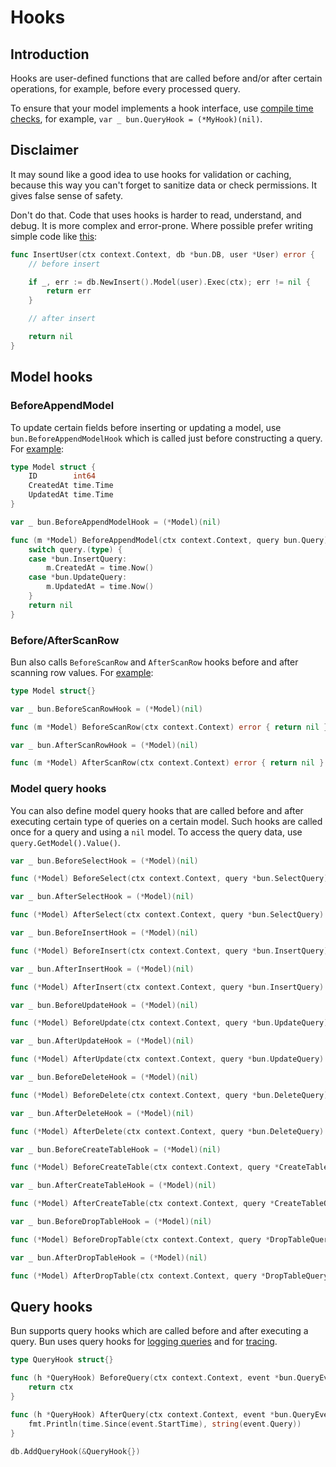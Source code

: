 # Hooks

## Introduction

Hooks are user-defined functions that are called before and/or after certain operations, for
example, before every processed query.

To ensure that your model implements a hook interface, use
[compile time checks](https://medium.com/@matryer/golang-tip-compile-time-checks-to-ensure-your-type-satisfies-an-interface-c167afed3aae),
for example, `var _ bun.QueryHook = (*MyHook)(nil)`.

## Disclaimer

It may sound like a good idea to use hooks for validation or caching, because this way you can't
forget to sanitize data or check permissions. It gives false sense of safety.

Don't do that. Code that uses hooks is harder to read, understand, and debug. It is more complex and
error-prone. Where possible prefer writing simple code like
[this](https://github.com/uptrace/bun/tree/master/example/tx-composition):

```go
func InsertUser(ctx context.Context, db *bun.DB, user *User) error {
	// before insert

	if _, err := db.NewInsert().Model(user).Exec(ctx); err != nil {
		return err
	}

	// after insert

	return nil
}
```

## Model hooks

### BeforeAppendModel

To update certain fields before inserting or updating a model, use `bun.BeforeAppendModelHook` which
is called just before constructing a query. For
[example](https://github.com/uptrace/bun/tree/master/example/model-hooks):

```go
type Model struct {
    ID        int64
    CreatedAt time.Time
    UpdatedAt time.Time
}

var _ bun.BeforeAppendModelHook = (*Model)(nil)

func (m *Model) BeforeAppendModel(ctx context.Context, query bun.Query) error {
	switch query.(type) {
	case *bun.InsertQuery:
		m.CreatedAt = time.Now()
	case *bun.UpdateQuery:
		m.UpdatedAt = time.Now()
	}
	return nil
}
```

### Before/AfterScanRow

Bun also calls `BeforeScanRow` and `AfterScanRow` hooks before and after scanning row values. For
[example](https://github.com/uptrace/bun/tree/master/example/model-hooks):

```go
type Model struct{}

var _ bun.BeforeScanRowHook = (*Model)(nil)

func (m *Model) BeforeScanRow(ctx context.Context) error { return nil }

var _ bun.AfterScanRowHook = (*Model)(nil)

func (m *Model) AfterScanRow(ctx context.Context) error { return nil }
```

### Model query hooks

You can also define model query hooks that are called before and after executing certain type of
queries on a certain model. Such hooks are called once for a query and using a `nil` model. To
access the query data, use `query.GetModel().Value()`.

```go
var _ bun.BeforeSelectHook = (*Model)(nil)

func (*Model) BeforeSelect(ctx context.Context, query *bun.SelectQuery) error { return nil }

var _ bun.AfterSelectHook = (*Model)(nil)

func (*Model) AfterSelect(ctx context.Context, query *bun.SelectQuery) error { return nil }

var _ bun.BeforeInsertHook = (*Model)(nil)

func (*Model) BeforeInsert(ctx context.Context, query *bun.InsertQuery) error { nil }

var _ bun.AfterInsertHook = (*Model)(nil)

func (*Model) AfterInsert(ctx context.Context, query *bun.InsertQuery) error { return nil }

var _ bun.BeforeUpdateHook = (*Model)(nil)

func (*Model) BeforeUpdate(ctx context.Context, query *bun.UpdateQuery) error { return nil }

var _ bun.AfterUpdateHook = (*Model)(nil)

func (*Model) AfterUpdate(ctx context.Context, query *bun.UpdateQuery) error { return nil }

var _ bun.BeforeDeleteHook = (*Model)(nil)

func (*Model) BeforeDelete(ctx context.Context, query *bun.DeleteQuery) error { return nil }

var _ bun.AfterDeleteHook = (*Model)(nil)

func (*Model) AfterDelete(ctx context.Context, query *bun.DeleteQuery) error { return nil }

var _ bun.BeforeCreateTableHook = (*Model)(nil)

func (*Model) BeforeCreateTable(ctx context.Context, query *CreateTableQuery) error { return nil }

var _ bun.AfterCreateTableHook = (*Model)(nil)

func (*Model) AfterCreateTable(ctx context.Context, query *CreateTableQuery) error { return nil }

var _ bun.BeforeDropTableHook = (*Model)(nil)

func (*Model) BeforeDropTable(ctx context.Context, query *DropTableQuery) error { return nil }

var _ bun.AfterDropTableHook = (*Model)(nil)

func (*Model) AfterDropTable(ctx context.Context, query *DropTableQuery) error { return nil }
```

## Query hooks

Bun supports query hooks which are called before and after executing a query. Bun uses query hooks
for [logging queries](debugging.md) and for [tracing](tracing.md).

```go
type QueryHook struct{}

func (h *QueryHook) BeforeQuery(ctx context.Context, event *bun.QueryEvent) context.Context {
	return ctx
}

func (h *QueryHook) AfterQuery(ctx context.Context, event *bun.QueryEvent) {
	fmt.Println(time.Since(event.StartTime), string(event.Query))
}

db.AddQueryHook(&QueryHook{})
```
